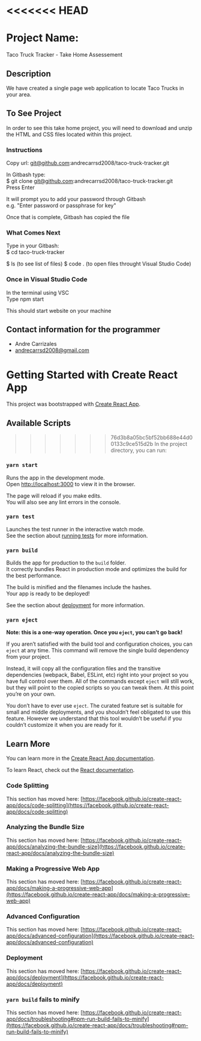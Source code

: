 <<<<<<< HEAD
=======
# Project Name:
Taco Truck Tracker - Take Home Assessement

## Description
We have created a single page web application to locate Taco Trucks in your area.

## To See Project

In order to see this take home project, you will need to download and unzip the HTML and CSS 
files located within this project. 

### Instructions
Copy url: git@github.com:andrecarrsd2008/taco-truck-tracker.git

In Gitbash type:<br>
$ git clone git@github.com:andrecarrsd2008/taco-truck-tracker.git <br>
Press Enter

It will prompt you to add your password through Gitbash <br>
e.g. "Enter password or passphrase for key"<br>

Once that is complete, Gitbash has copied the file

### What Comes Next
Type in your Gitbash: <br>
$ cd taco-truck-tracker

$ ls (to see list of files) 
$ code . (to open files throught Visual Studio Code)

### Once in Visual Studio Code
In the terminal using VSC <br>
Type npm start <br>

This should start website on your machine

## Contact information for the programmer

* Andre Carrizales
* andrecarrsd2008@gmail.com

# Getting Started with Create React App

This project was bootstrapped with [Create React App](https://github.com/facebook/create-react-app).

## Available Scripts

>>>>>>> 76d3b8a05bc5bf52bb688e44d00133c9ce515d2b
In the project directory, you can run:

### `yarn start`

Runs the app in the development mode.\
Open [http://localhost:3000](http://localhost:3000) to view it in the browser.

The page will reload if you make edits.\
You will also see any lint errors in the console.

### `yarn test`

Launches the test runner in the interactive watch mode.\
See the section about [running tests](https://facebook.github.io/create-react-app/docs/running-tests) for more information.

### `yarn build`

Builds the app for production to the `build` folder.\
It correctly bundles React in production mode and optimizes the build for the best performance.

The build is minified and the filenames include the hashes.\
Your app is ready to be deployed!

See the section about [deployment](https://facebook.github.io/create-react-app/docs/deployment) for more information.

### `yarn eject`

**Note: this is a one-way operation. Once you `eject`, you can’t go back!**

If you aren’t satisfied with the build tool and configuration choices, you can `eject` at any time. This command will remove the single build dependency from your project.

Instead, it will copy all the configuration files and the transitive dependencies (webpack, Babel, ESLint, etc) right into your project so you have full control over them. All of the commands except `eject` will still work, but they will point to the copied scripts so you can tweak them. At this point you’re on your own.

You don’t have to ever use `eject`. The curated feature set is suitable for small and middle deployments, and you shouldn’t feel obligated to use this feature. However we understand that this tool wouldn’t be useful if you couldn’t customize it when you are ready for it.

## Learn More

You can learn more in the [Create React App documentation](https://facebook.github.io/create-react-app/docs/getting-started).

To learn React, check out the [React documentation](https://reactjs.org/).

### Code Splitting

This section has moved here: [https://facebook.github.io/create-react-app/docs/code-splitting](https://facebook.github.io/create-react-app/docs/code-splitting)

### Analyzing the Bundle Size

This section has moved here: [https://facebook.github.io/create-react-app/docs/analyzing-the-bundle-size](https://facebook.github.io/create-react-app/docs/analyzing-the-bundle-size)

### Making a Progressive Web App

This section has moved here: [https://facebook.github.io/create-react-app/docs/making-a-progressive-web-app](https://facebook.github.io/create-react-app/docs/making-a-progressive-web-app)

### Advanced Configuration

This section has moved here: [https://facebook.github.io/create-react-app/docs/advanced-configuration](https://facebook.github.io/create-react-app/docs/advanced-configuration)

### Deployment

This section has moved here: [https://facebook.github.io/create-react-app/docs/deployment](https://facebook.github.io/create-react-app/docs/deployment)

### `yarn build` fails to minify

This section has moved here: [https://facebook.github.io/create-react-app/docs/troubleshooting#npm-run-build-fails-to-minify](https://facebook.github.io/create-react-app/docs/troubleshooting#npm-run-build-fails-to-minify)
